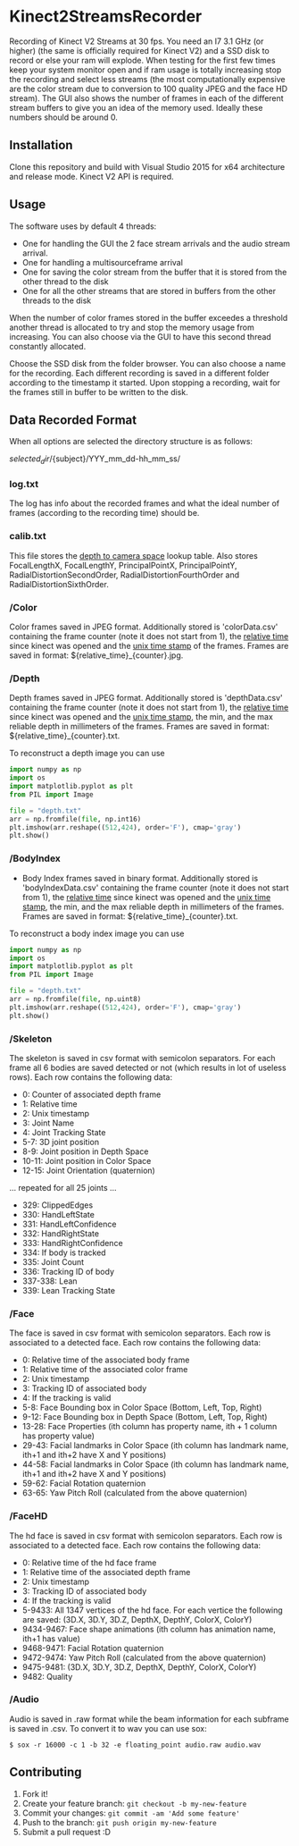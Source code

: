 # Kinect2StreamsRecorder
Recording of Kinect V2 Streams at 30 fps. You need an I7 3.1 GHz (or higher) (the same is officially required for Kinect V2) and a SSD disk
to record or else your ram will explode. When testing for the first few times keep your system monitor open and if ram usage is totally
increasing stop the recording and select less streams (the most computationally expensive are the color stream due to conversion to 100 quality JPEG 
and the face HD stream). The GUI also shows the number of frames in each of the different stream buffers to give you an idea of the 
memory used. Ideally these numbers should be around 0.
## Installation
Clone this repository and build with Visual Studio 2015 for x64 architecture and release mode. Kinect V2 API is required. 
## Usage
The software uses by default 4 threads:
* One for handling the GUI the 2 face stream arrivals and the audio stream arrival.
* One for handling a multisourceframe arrival
* One for saving the color stream from the buffer that it is stored from the other thread to the disk
* One for all the other streams that are stored in buffers from the other threads to the disk

When the number of color frames stored in the buffer exceedes a threshold another thread is allocated to try and stop
the memory usage from increasing. You can also choose via the GUI to have this second thread constantly allocated.

Choose the SSD disk from the folder browser. You can also choose a name for the recording. Each different recording is 
saved in a different folder according to the timestamp it started. Upon stopping a recording, wait for the frames still in buffer to
be written to the disk.

## Data Recorded Format
When all options are selected the directory structure is as follows:

${selected_dir}/${subject}/YYY_mm_dd-hh_mm_ss/

### log.txt 
The log has info about the recorded frames and what the ideal number of frames (according to the recording time) should be.

### calib.txt 
This file stores the [depth to camera space](https://msdn.microsoft.com/en-us/library/windowspreview.kinect.coordinatemapper.getdepthframetocameraspacetable.aspx) lookup table. Also stores FocalLengthX, FocalLengthY, PrincipalPointX, PrincipalPointY, RadialDistortionSecondOrder, RadialDistortionFourthOrder and RadialDistortionSixthOrder.

### /Color 
Color frames saved in JPEG format. Additionally stored is 'colorData.csv' containing the frame counter (note it does not start from 1), the [relative time](https://docs.microsoft.com/en-us/uwp/api/Windows.Foundation.TimeSpan) 
since kinect was opened and the [unix time stamp](https://msdn.microsoft.com/en-us/library/system.datetimeoffset.tounixtimemilliseconds(v=vs.110).aspx)  of the frames. Frames are saved in format: ${relative_time}\_{counter}.jpg.

### /Depth
Depth frames saved in JPEG format. Additionally stored is 'depthData.csv' containing the frame counter (note it does not start from 1), the [relative time](https://docs.microsoft.com/en-us/uwp/api/Windows.Foundation.TimeSpan) 
since kinect was opened and the [unix time stamp](https://msdn.microsoft.com/en-us/library/system.datetimeoffset.tounixtimemilliseconds(v=vs.110).aspx), the min, and the max reliable depth in millimeters of the frames. Frames are saved in format: ${relative_time}\_{counter}.txt. 

To reconstruct a depth image you can use 
```python
import numpy as np
import os
import matplotlib.pyplot as plt
from PIL import Image

file = "depth.txt"
arr = np.fromfile(file, np.int16)
plt.imshow(arr.reshape((512,424), order='F'), cmap='gray')
plt.show()
```

### /BodyIndex
* Body Index frames saved in binary format. Additionally stored is 'bodyIndexData.csv' containing the frame counter (note it does not start from 1), the [relative time](https://docs.microsoft.com/en-us/uwp/api/Windows.Foundation.TimeSpan) 
since kinect was opened and the [unix time stamp](https://msdn.microsoft.com/en-us/library/system.datetimeoffset.tounixtimemilliseconds(v=vs.110).aspx), the min, and the max reliable depth in millimeters of the frames. Frames are saved in format: ${relative_time}\_{counter}.txt. 

To reconstruct a body index image you can use 
```python
import numpy as np
import os
import matplotlib.pyplot as plt
from PIL import Image

file = "depth.txt"
arr = np.fromfile(file, np.uint8)
plt.imshow(arr.reshape((512,424), order='F'), cmap='gray')
plt.show()
```
### /Skeleton
The skeleton is saved in csv format with semicolon separators. For each frame all 6 bodies are saved detected or not (which results in lot of useless rows). Each row contains the following data:
* 0: Counter of associated depth frame
* 1: Relative time
* 2: Unix timestamp
* 3: Joint Name
* 4: Joint Tracking State
* 5-7: 3D joint position
* 8-9: Joint position in Depth Space
* 10-11: Joint position in Color Space
* 12-15: Joint Orientation (quaternion)

... repeated for all 25 joints ...

* 329: ClippedEdges 
* 330: HandLeftState 
* 331: HandLeftConfidence
* 332: HandRightState 
* 333: HandRightConfidence
* 334: If body is tracked
* 335: Joint Count
* 336: Tracking ID of body
* 337-338: Lean
* 339: Lean Tracking State

### /Face
The face is saved in csv format with semicolon separators. Each row is associated to a detected face.
Each row contains the following data:
* 0: Relative time of the associated body frame
* 1: Relative time of the associated color frame
* 2: Unix timestamp
* 3: Tracking ID of associated body
* 4: If the tracking is valid
* 5-8: Face Bounding box in Color Space (Bottom, Left, Top, Right)
* 9-12: Face Bounding box in Depth Space (Bottom, Left, Top, Right)
* 13-28: Face Properties (ith column has property name, ith + 1 column has property value) 
* 29-43: Facial landmarks in Color Space (ith column has landmark name, ith+1 and ith+2 have X and Y positions)
* 44-58: Facial landmarks in Color Space (ith column has landmark name, ith+1 and ith+2 have X and Y positions)
* 59-62: Facial Rotation quaternion
* 63-65: Yaw Pitch Roll (calculated from the above quaternion)

### /FaceHD
The hd face is saved in csv format with semicolon separators. Each row is associated to a detected face.
Each row contains the following data:
* 0: Relative time of the hd face frame
* 1: Relative time of the associated depth frame
* 2: Unix timestamp
* 3: Tracking ID of associated body
* 4: If the tracking is valid
* 5-9433: All 1347 vertices of the hd face. For each vertice the following are saved: (3D.X, 3D.Y, 3D.Z, DepthX, DepthY, ColorX, ColorY)
* 9434-9467: Face shape animations (ith column has animation name, ith+1 has value)
* 9468-9471: Facial Rotation quaternion
* 9472-9474: Yaw Pitch Roll (calculated from the above quaternion)
* 9475-9481: (3D.X, 3D.Y, 3D.Z, DepthX, DepthY, ColorX, ColorY)
* 9482: Quality

### /Audio
Audio is saved in .raw format while the beam information for each subframe is saved in .csv. To convert it to wav you can use sox:
```
$ sox -r 16000 -c 1 -b 32 -e floating_point audio.raw audio.wav
```

## Contributing
1. Fork it!
2. Create your feature branch: `git checkout -b my-new-feature`
3. Commit your changes: `git commit -am 'Add some feature'`
4. Push to the branch: `git push origin my-new-feature`
5. Submit a pull request :D
